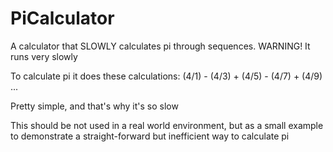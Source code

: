 # PiCalculator
A calculator that SLOWLY calculates pi through sequences. WARNING! It runs very slowly

To calculate pi it does these calculations:
(4/1) - (4/3) + (4/5) - (4/7) + (4/9) ...

Pretty simple, and that's why it's so slow

This should be not used in a real world environment, but as a small example to demonstrate a straight-forward but inefficient way to calculate pi
